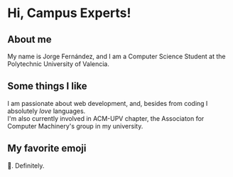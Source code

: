 # Hi, Campus Experts!
## About me
My name is Jorge Fernández, and I am a Computer Science Student at the Polytechnic University of Valencia.

## Some things I like
I am passionate about web development, and, besides from coding I absolutely *love*  languages.  
I'm also currently involved in ACM-UPV chapter, the Associaton for Computer Machinery's group in my university.

## My favorite emoji
🌚. Definitely.
